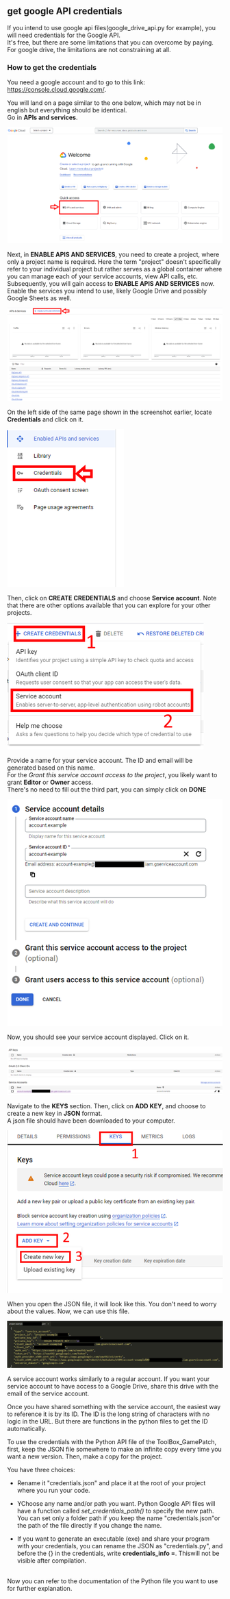 ## get google API credentials

If you intend to use google api files(google_drive_api.py for example), you will need credentials for the Google API. <br>
It's free, but there are some limitations that you can overcome by paying. <br>
For google drive, the limitations are not constraining at all.

### How to get the credentials

You need a google account and to go to this link: https://console.cloud.google.com/.

You will land on a page similar to the one below, which may not be in english but everything should be identical.<br>
Go in **APIs and services**. 

![](doc_image/credentials_image_1.png)

Next, in **ENABLE APIS AND SERVICES**, you need to create a project, where only a project name is required. Here the term "project" doesn't specifically refer to your individual project but rather serves as a global container where you can manage each of your service accounts, view API calls, etc. <br>
Subsequently, you will gain access to **ENABLE APIS AND SERVICES** now.
Enable the services you intend to use, likely Google Drive and possibly Google Sheets as well.

![](doc_image/credentials_image_2.png)

On the left side of the same page shown in the screenshot earlier, locate **Credentials** and click on it.

![](doc_image/credentials_image_3.png)

Then, click on **CREATE CREDENTIALS** and choose **Service account**. Note that there are other options available that you can explore for your other projects.

![](doc_image/credentials_image_4.png)

Provide a name for your service account. The ID and email will be generated based on this name.<br>
For the *Grant this service account access to the project*, you likely want to grant **Editor** or **Owner** access.<br>
There's no need to fill out the third part, you can simply click on **DONE**

![](doc_image/credentials_image_5.png)

Now, you should see your service account displayed. Click on it.

![](doc_image/credentials_image_6.png)

Navigate to the **KEYS** section. Then, click on **ADD KEY**, and choose to create a new key in **JSON** format.<br>
A json file should have been downloaded to your computer.

![](doc_image/credentials_image_7.png)

When you open the JSON file, it will look like this. You don't need to worry about the values. Now, we can use this file.

![](doc_image/credentials_image_8.png)

A service account works similarly to a regular account. If you want your service account to have access to a Google Drive, share this drive with the email of the service account.

Once you have shared something with the service account, the easiest way to reference it is by its ID. The ID is the long string of characters with no logic in the URL. But there are functions in the python files to get the ID automatically.

To use the credentials with the Python API file of the ToolBox_GamePatch, first, keep the JSON file somewhere to make an infinite copy every time you want a new version. Then, make a copy for the project.

You have three choices: 

- Rename it "credentials.json" and place it at the root of your project where you run your code.

- YChoose any name and/or path you want. Python Google API files will have a function called  *set_credentials_path()* to specify the new path. You can set only a folder path if you keep the name "credentials.json"or the path of the file directly if you change the name.

- If you want to generate an executable (exe) and share your program with your credentials, you can rename the JSON as "credentials.py", and before the {} in the credentials, write **credentials_info =**. Thiswill not be visible after compilation.

<br>
Now you can refer to the documentation of the Python file you want to use for further explanation.